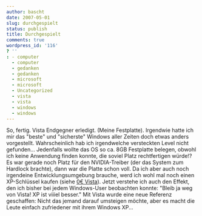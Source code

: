 ```yaml
---
author: bascht
date: 2007-05-01
slug: durchgespielt
status: publish
title: Durchgespielt
comments: true
wordpress_id: '116'
? ''
: - computer
  - computer
  - gedanken
  - gedanken
  - microsoft
  - microsoft
  - Uncategorized
  - vista
  - vista
  - windows
  - windows
---
```


So, fertig. Vista Endgegner erledigt. (Meine Festplatte). Irgendwie
hatte ich mir das "beste" und "sicherste" Windows aller Zeiten doch
etwas anders vorgestellt. Wahrscheinlich hab ich irgendwelche
versteckten Level nicht gefunden... Jedenfalls wollte das OS so ca.
8GB Festplatte belegen, obwohl ich keine Anwendung finden konnte,
die soviel Platz rechtfertigen würde!? Es war gerade noch Platz für
den NVIDIA-Treiber (der das System zum Hardlock brachte), dann war
die Platte schon voll. Da ich aber auch noch irgendeine
Entwicklungsumgebung brauche, werd ich wohl mal noch einen
XP-Schlüssel kaufen (siehe
[0€ Vista](http://www.bascht.com/2007/04/27/0-euro-vista/)). Jetzt
verstehe ich auch den Effekt, den ich bisher bei jedem Windows-User
beobachten konnte: "Bleib ja weg von Vista! XP ist viiiel besser."
Mit Vista wurde eine neue Referenz geschaffen: Nicht das jemand
darauf umsteigen möchte, aber es macht die Leute einfach
zufriedener mit ihrem Windows XP...


